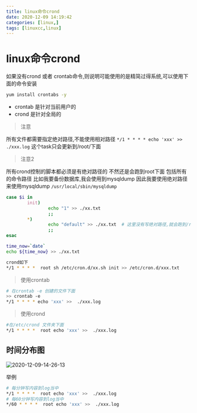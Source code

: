```yaml
---
title: linux命令crond
date: 2020-12-09 14:19:42
categories: [linux,]  
tags: [linuxcc,linux]
---
```



<!-- more -->
# linux命令crond

如果没有crond 或者 crontab命令,则说明可能使用的是精简过得系统,可以使用下面的命令安装
```bash
yum install crontabs -y
```

- crontab 是针对当前用户的
- crond 是针对全局的

> 注意

所有文件都需要指定绝对路径,不能使用相对路径
`*/1 * * * * echo 'xxx' >>  ./xxx.log` 这个task只会更新到/root/下面


> 注意2

所有crond控制的脚本都必须是有绝对路径的 不然还是会跑到root下面 包括所有的命令路径
比如我要备份数据库,我会使用到mysqldump 因此我要使用绝对路径来使用mysqldump `/usr/local/sbin/mysqldump`

```bash
case $i in
        init)
                echo "1" >> ./xx.txt
                ;;
        *)
                echo "default" >> ./xx.txt  # 这里没有写绝对路径,就会跑到/root/下面去了
                ;;
esac

time_now=`date`
echo ${time_now} >> ./xx.txt

crond如下
*/1 * * * *  root sh /etc/cron.d/xx.sh init >> /etc/cron.d/xxx.txt
```

> 使用crontab

```bash
# 在crontab -e 创建的文件下面
>> crontab -e
*/1 * * * * echo 'xxx' >>  ./xxx.log
```

> 使用crond

```bash
#在/etc/crond 文件夹下面
*/1 * * * *  root echo 'xxx' >>  ./xxx.log
```

## 时间分布图
![2020-12-09-14-26-13](http://noback.upyun.com/2020-12-09-14-26-13.png)

举例
```bash
# 每分钟写内容到log当中
*/1 * * * *  root echo 'xxx' >>  ./xxx.log
# 每60分钟写内容到log当中
*/60 * * * *  root echo 'xxx' >>  ./xxx.log
```